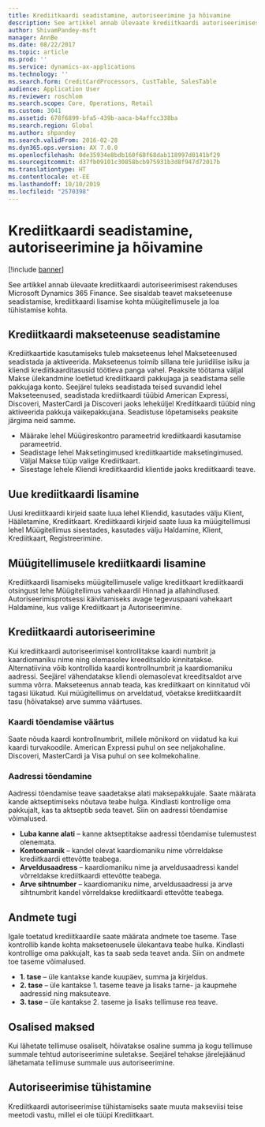 ```yaml
---
title: Krediitkaardi seadistamine, autoriseerimine ja hõivamine
description: See artikkel annab ülevaate krediitkaardi autoriseerimisest rakenduses Microsoft Dynamics 365 Finance. See sisaldab teavet makseteenuse seadistamise, krediitkaardi lisamise kohta müügitellimusele ja loa tühistamise kohta.
author: ShivamPandey-msft
manager: AnnBe
ms.date: 08/22/2017
ms.topic: article
ms.prod: ''
ms.service: dynamics-ax-applications
ms.technology: ''
ms.search.form: CreditCardProcessors, CustTable, SalesTable
audience: Application User
ms.reviewer: roschlom
ms.search.scope: Core, Operations, Retail
ms.custom: 3041
ms.assetid: 678f6899-bfa5-439b-aaca-b4affcc338ba
ms.search.region: Global
ms.author: shpandey
ms.search.validFrom: 2016-02-28
ms.dyn365.ops.version: AX 7.0.0
ms.openlocfilehash: 0de35934e8bdb160f68f68dab118997d0141bf29
ms.sourcegitcommit: d37fb09101c30858bcb975931b3d8f947d72017b
ms.translationtype: HT
ms.contentlocale: et-EE
ms.lasthandoff: 10/10/2019
ms.locfileid: "2570398"
---
```

# <a name="credit-card-setup-authorization-and-capture"></a>Krediitkaardi seadistamine, autoriseerimine ja hõivamine

[!include [banner](../includes/banner.md)]

See artikkel annab ülevaate krediitkaardi autoriseerimisest rakenduses Microsoft Dynamics 365 Finance. See sisaldab teavet makseteenuse seadistamise, krediitkaardi lisamise kohta müügitellimusele ja loa tühistamise kohta.

<a name="setting-up-the-credit-card-payment-service"></a>Krediitkaardi makseteenuse seadistamine
------------------------------------------

Krediitkaartide kasutamiseks tuleb makseteenus lehel Makseteenused seadistada ja aktiveerida. Makseteenus toimib sillana teie juriidilise isiku ja kliendi krediitkaarditasusid töötleva panga vahel. Peaksite töötama väljal Makse ülekandmine loetletud krediitkaardi pakkujaga ja seadistama selle pakkujaga konto. Seejärel tuleks seadistada teised suvandid lehel Makseteenused, seadistada krediitkaardi tüübid American Expressi, Discoveri, MasterCardi ja Discoveri jaoks leheküljel Krediitkaardi tüübid ning aktiveerida pakkuja vaikepakkujana. Seadistuse lõpetamiseks peaksite järgima neid samme.
-   Määrake lehel Müügireskontro parameetrid krediitkaardi kasutamise parameetrid.
-   Seadistage lehel Maksetingimused krediitkaartide maksetingimused. Väljal Makse tüüp valige Krediitkaart.
-   Sisestage lehele Kliendi krediitkaardid klientide jaoks krediitkaardi teave.

## <a name="adding-a-new-credit-card"></a>Uue krediitkaardi lisamine
Uusi krediitkaardi kirjeid saate luua lehel Kliendid, kasutades välju Klient, Hääletamine, Krediitkaart. Krediitkaardi kirjeid saate luua ka müügitellimusi lehel Müügitellimus sisestades, kasutades välju Haldamine, Klient, Krediitkaart, Registreerimine.

<a name="adding-a-credit-card-to-a-sales-order"></a>Müügitellimusele krediitkaardi lisamine
-------------------------------------

Krediitkaardi lisamiseks müügitellimusele valige krediitkaart krediitkaardi otsingust lehe Müügitellimus vahekaardil Hinnad ja allahindlused. Autoriseerimisprotsessi käivitamiseks avage tegevuspaani vahekaart Haldamine, kus valige Krediitkaart ja Autoriseerimine.

<a name="authorizing-a-credit-card"></a>Krediitkaardi autoriseerimine
-------------------------

Kui krediitkaardi autoriseerimisel kontrollitakse kaardi numbrit ja kaardiomaniku nime ning olemasolev kreeditsaldo kinnitatakse. Alternatiivina võib kontrollida kaardi kontrollnumbrit ja kaardiomaniku aadressi. Seejärel vähendatakse kliendi olemasolevat kreeditsaldot arve summa võrra. Makseteenus annab teada, kas krediitkaart on kinnitatud või tagasi lükatud. Kui müügitellimus on arveldatud, võetakse krediitkaardilt tasu (hõivatakse) arve summa väärtuses.

### <a name="card-verification-value"></a>Kaardi tõendamise väärtus

Saate nõuda kaardi kontrollnumbrit, millele mõnikord on viidatud ka kui kaardi turvakoodile. American Expressi puhul on see neljakohaline. Discoveri, MasterCardi ja Visa puhul on see kolmekohaline.

### <a name="address-verification"></a>Aadressi tõendamine

Aadressi tõendamise teave saadetakse alati maksepakkujale. Saate määrata kande aktseptimiseks nõutava teabe hulga. Kindlasti kontrollige oma pakkujalt, kas ta aktseptib seda teavet. Siin on aadressi tõendamise võimalused.
-   **Luba kanne alati** – kanne aktseptitakse aadressi tõendamise tulemustest olenemata.
-   **Kontoomanik** – kandel olevat kaardiomaniku nime võrreldakse krediitkaardi ettevõtte teabega.
-   **Arveldusaadress** – kaardiomaniku nime ja arveldusaadressi kandel võrreldakse krediitkaardi ettevõtte teabega.
-   **Arve sihtnumber** – kaardiomaniku nime, arveldusaadressi ja arve sihtnumbrit kandel võrreldakse krediitkaardi ettevõtte teabega.

## <a name="data-support"></a>Andmete tugi
Igale toetatud krediitkaardile saate määrata andmete toe taseme. Tase kontrollib kande kohta makseteenusele ülekantava teabe hulka. Kindlasti kontrollige oma pakkujalt, kas ta saab seda teavet anda. Siin on andmete toe taseme võimalused.
-   **1. tase** – üle kantakse kande kuupäev, summa ja kirjeldus.
-   **2. tase** – üle kantakse 1. taseme teave ja lisaks tarne- ja kaupmehe aadressid ning maksuteave.
-   **3. tase** – üle kantakse 2. taseme ja lisaks tellimuse rea teave.

## <a name="partial-payments"></a>Osalised maksed
Kui lähetate tellimuse osaliselt, hõivatakse osaline summa ja kogu tellimuse summale tehtud autoriseerimine suletakse. Seejärel tehakse järelejäänud lähetamata tellimuse summale uus autoriseerimine.

## <a name="voiding-an-authorization"></a>Autoriseerimise tühistamine 
Krediitkaardi autoriseerimise tühistamiseks saate muuta makseviisi teise meetodi vastu, millel ei ole tüüpi Krediitkaart.





